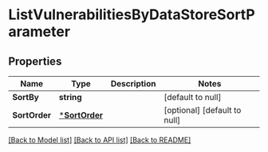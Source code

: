 # ListVulnerabilitiesByDataStoreSortParameter

## Properties
Name | Type | Description | Notes
------------ | ------------- | ------------- | -------------
**SortBy** | **string** |  | [default to null]
**SortOrder** | [***SortOrder**](SortOrder.md) |  | [optional] [default to null]

[[Back to Model list]](../README.md#documentation-for-models) [[Back to API list]](../README.md#documentation-for-api-endpoints) [[Back to README]](../README.md)

